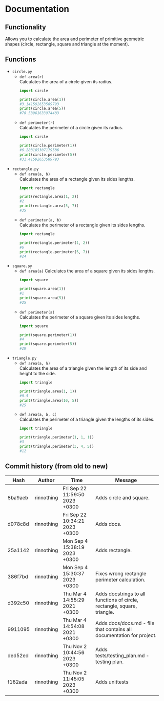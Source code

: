 # Documentation
## Functionality
Allows you to calculate the area and perimeter of primitive geometric shapes (circle, rectangle, square and triangle at the moment).

## Functions
- `circle.py`
  - `def area(r)`  
    Calculates the area of a circle given its radius.
    ```py
    import circle
    
    print(circle.area(1))
    #3.141592653589793
    print(circle.area(5))
    #78.53981633974483  
    ``` 
  - `def perimeter(r)`  
    Calculates the perimeter of a circle given its radius.
    ```py
    import circle
    
    print(circle.perimeter(1))
    #6.283185307179586
    print(circle.perimeter(5))
    #31.41592653589793
    ```
- `rectangle.py`
  - `def area(a, b)`  
    Calculates the area of a rectangle given its sides lengths.
    ```py
    import rectangle
    
    print(rectangle.area(1, 2))
    #2
    print(rectangle.area(5, 7))
    #35
    ```
  - `def perimeter(a, b)`  
    Calculates the perimeter of a rectangle given its sides lengths.
    ```py
    import rectangle
    
    print(rectangle.perimeter(1, 2))
    #6
    print(rectangle.perimeter(5, 7))
    #24
    ```
- `square.py`
  - `def area(a)`
    Calculates the area of a square given its sides lengths.  
    ```py
    import square
    
    print(square.area(1))
    #1
    print(square.area(5))
    #25
    ```
  - `def perimeter(a)`  
    Calculates the perimeter of a square given its sides lengths.
    ```py
    import square
    
    print(square.perimeter(1))
    #4
    print(square.perimeter(5))
    #20
    ```
- `triangle.py`
  - `def area(a, h)`  
    Calculates the area of a triangle given the length of its side and height to the side.
    ```py
    import triangle
    
    print(triangle.area(1, 1))
    #0.5
    print(triangle.area(10, 5))
    #25
    ```
  - `def area(a, b, c)`  
    Calculates the perimeter of a triangle given the lengths of its sides.
    ```py
    import triangle
    
    print(triangle.perimeter(1, 1, 1))
    #3
    print(triangle.perimeter(3, 4, 5))
    #12
    ```

## Commit history (from old to new)
| Hash    | Author     | Time                           | Message                                                                  |
|---------|------------|--------------------------------|--------------------------------------------------------------------------|
| 8ba9aeb | rinnothing | Fri Sep 22 11:59:50 2023 +0300 | Adds circle and square.                                                  |
| d078c8d | rinnothing | Fri Sep 22 10:34:21 2023 +0300 | Adds docs.                                                               |
| 25a1142 | rinnothing | Mon Sep 4 15:38:19 2023 +0300  | Adds rectangle.                                                          |
| 386f7bd | rinnothing | Mon Sep 4 15:30:37 2023 +0300  | Fixes wrong rectangle perimeter calculation.                             |
| d392c50 | rinnothing | Thu Mar 4 14:55:29 2021 +0300  | Adds docstrings to all functions of circle, rectangle, square, triangle. |
| 9911095 | rinnothing | Thu Mar 4 14:54:08 2021 +0300  | Adds docs/docs.md - file that contains all documentation for project.    |
| ded52ed | rinnothing | Thu Nov 2 10:44:56 2023 +0300  | Adds tests/testing_plan.md - testing plan.                               |
| f162ada | rinnothing | Thu Nov 2 11:45:05 2023 +0300  | Adds unittests                                                           |